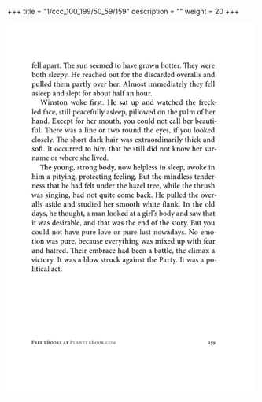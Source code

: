 +++
title = "1/ccc_100_199/50_59/159"
description = ""
weight = 20
+++

<img class="center-fit-jpg" src="/jpg_/out_jpg_1984__159.jpg" ></img>


